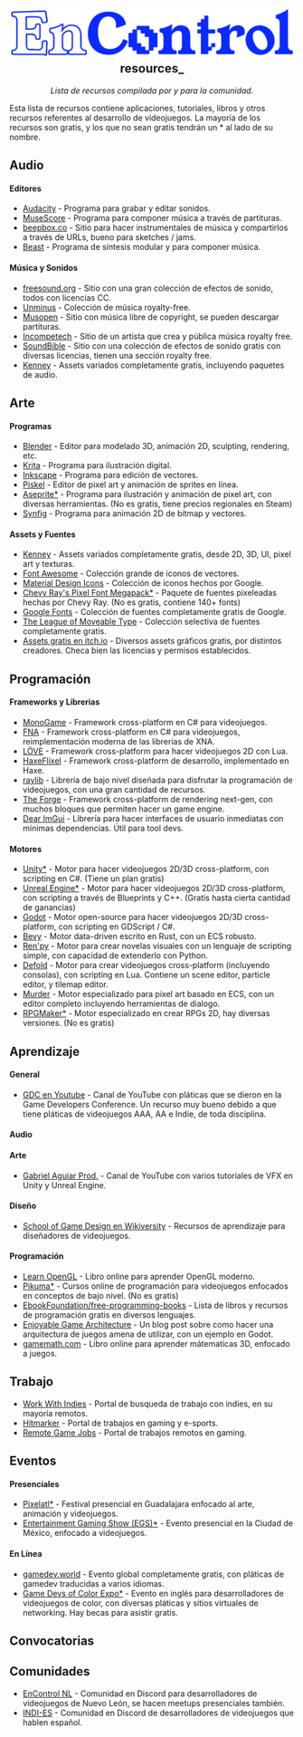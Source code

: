 <h2 align="center">
    <img src="./assets/logoblue.png">
    resources_
</h2>

<p align="center">
  <i align="center">Lista de recursos compilada por y para la comunidad.</i>
</p>

Esta lista de recursos contiene aplicaciones, tutoriales, libros y otros recursos referentes al desarrollo de videojuegos. La mayoría de los recursos son gratis, y los que no sean gratis tendrán un * al lado de su nombre.

## Audio

<h4>Editores</h4>

- [Audacity](https://www.audacityteam.org/) - Programa para grabar y editar sonidos.
- [MuseScore](https://musescore.org/en) - Programa para componer música a través de partituras.
- [beepbox.co](https://www.beepbox.co/) - Sitio para hacer instrumentales de música y compartirlos a través de URLs, bueno para sketches / jams.
- [Beast](https://beast.testbit.eu/) - Programa de síntesis modular y para componer música.

<h4>Música y Sonidos</h4>

- [freesound.org](https://www.freesound.org/) - Sitio con una gran colección de efectos de sonido, todos con licencias CC.
- [Unminus](https://www.unminus.com/) - Colección de música royalty-free.
- [Musopen](https://musopen.org/) - Sitio con música libre de copyright, se pueden descargar partituras.
- [Incompetech](https://incompetech.com/music/royalty-free/) - Sitio de un artista que crea y pública música royalty free.
- [SoundBible](https://soundbible.com/royalty-free-sounds-1.html) - Sitio con una colección de efectos de sonido gratis con diversas licencias, tienen una sección royalty free.
- [Kenney](https://www.kenney.nl/) - Assets variados completamente gratis, incluyendo paquetes de audio.

## Arte

<h4>Programas</h4>

- [Blender](https://www.blender.org/) - Editor para modelado 3D, animación 2D, sculpting, rendering, etc.
- [Krita](https://krita.org/) - Programa para ilustración digital.
- [Inkscape](https://inkscape.org/es/) - Programa para edición de vectores.
- [Piskel](http://www.piskelapp.com/) - Editor de pixel art y animación de sprites en línea.
- [Aseprite*](https://www.aseprite.org/download/) - Programa para ilustración y animación de pixel art, con diversas herramientas. (No es gratis, tiene precios regionales en Steam)
- [Synfig](https://www.synfig.org/) - Programa para animación 2D de bitmap y vectores.

<h4>Assets y Fuentes</h4>

- [Kenney](https://www.kenney.nl/) - Assets variados completamente gratis, desde 2D, 3D, UI, pixel art y texturas.
- [Font Awesome](https://github.com/FortAwesome/Font-Awesome/) - Colección grande de iconos de vectores.
- [Material Design Icons](https://github.com/google/material-design-icons) - Colección de iconos hechos por Google.
- [Chevy Ray's Pixel Font Megapack*](https://chevyray.itch.io/pixel-font-megapack) - Paquete de fuentes pixeleadas hechas por Chevy Ray. (No es gratis, contiene 140+ fonts)
- [Google Fonts](https://www.google.com/fonts) - Colección de fuentes completamente gratis de Google.
- [The League of Moveable Type](https://www.theleagueofmoveabletype.com/) - Colección selectiva de fuentes completamente gratis.
- [Assets gratis en itch.io](https://itch.io/game-assets/free) - Diversos assets gráficos gratis, por distintos creadores. Checa bien las licencias y permisos establecidos.

## Programación

<h4>Frameworks y Librerias</h4>

- [MonoGame](https://monogame.net/) - Framework cross-platform en C# para videojuegos.
- [FNA](https://fna-xna.github.io/) - Framework cross-platform en C# para videojuegos, reimplementación moderna de las librerias de XNA.
- [LÖVE](https://www.love2d.org/) - Framework cross-platform para hacer videojuegos 2D con Lua.
- [HaxeFlixel](http://haxeflixel.com/) - Framework cross-platform de desarrollo, implementado en Haxe.
- [raylib](http://www.raylib.com/) - Librería de bajo nivel diseñada para disfrutar la programación de videojuegos, con una gran cantidad de recursos.
- [The Forge](https://github.com/ConfettiFX/The-Forge) - Framework cross-platform de rendering next-gen, con muchos bloques que permiten hacer un game engine.
- [Dear ImGui](https://github.com/ocornut/imgui) - Librería para hacer interfaces de usuario inmediatas con mínimas dependencias. Útil para tool devs.

<h4>Motores</h4>

- [Unity*](https://unity.com/download) - Motor para hacer videojuegos 2D/3D cross-platform, con scripting en C#. (Tiene un plan gratis)
- [Unreal Engine*](https://www.unrealengine.com/en-US) - Motor para hacer videojuegos 2D/3D cross-platform, con scripting a través de Blueprints y C++. (Gratis hasta cierta cantidad de ganancias)
- [Godot](https://godotengine.org/) - Motor open-source para hacer videojuegos 2D/3D cross-platform, con scripting en GDScript / C#.
- [Bevy](https://bevyengine.org/) - Motor data-driven escrito en Rust, con un ECS robusto.
- [Ren'py](https://www.renpy.org/) - Motor para crear novelas visuales con un lenguaje de scripting simple, con capacidad de extenderlo con Python.
- [Defold](https://defold.com/) - Motor para crear videojuegos cross-platform (incluyendo consolas), con scripting en Lua. Contiene un scene editor, particle editor, y tilemap editor.
- [Murder](https://github.com/isadorasophia/murder) - Motor especializado para pixel art basado en ECS, con un editor completo incluyendo herramientas de dialogo.
- [RPGMaker*](https://www.rpgmakerweb.com/downloads) - Motor especializado en crear RPGs 2D, hay diversas versiones. (No es gratis)

## Aprendizaje

<h4>General</h4>

- [GDC en Youtube](https://www.youtube.com/@Gdconf) - Canal de YouTube con pláticas que se dieron en la Game Developers Conference. Un recurso muy bueno debido a que tiene pláticas de videojuegos AAA, AA e Indie, de toda disciplina.

<h4>Audio</h4>

<h4>Arte</h4>

- [Gabriel Aguiar Prod.](https://www.youtube.com/@GabrielAguiarProd) - Canal de YouTube con varios tutoriales de VFX en Unity y Unreal Engine.
  
<h4>Diseño</h4>

- [School of Game Design en Wikiversity](https://en.wikiversity.org/wiki/School:Game_design) - Recursos de aprendizaje para diseñadores de videojuegos.
  
<h4>Programación</h4>

- [Learn OpenGL](https://learnopengl.com/) - Libro online para aprender OpenGL moderno.
- [Pikuma*](https://pikuma.com/) - Cursos online de programación para videojuegos enfocados en conceptos de bajo nivel. (No es gratis)
- [EbookFoundation/free-programming-books](https://github.com/EbookFoundation/free-programming-books) - Lista de libros y recursos de programación gratis en diversos lenguajes. 
- [Enjoyable Game Architecture](https://chickensoft.games/blog/game-architecture/) - Un blog post sobre como hacer una arquitectura de juegos amena de utilizar, con un ejemplo en Godot.
- [gamemath.com](https://gamemath.com/book/intro.html) - Libro online para aprender mátematicas 3D, enfocado a juegos.

## Trabajo

- [Work With Indies](https://workwithindies.com/) - Portal de busqueda de trabajo con indies, en su mayoría remotos.
- [Hitmarker](https://hitmarker.net/) - Portal de trabajos en gaming y e-sports.
- [Remote Game Jobs](https://remotegamejobs.com/) - Portal de trabajos remotos en gaming.

## Eventos

<h4>Presenciales</h4>

- [Pixelatl*](https://pixelatl.com/) - Festival presencial en Guadalajara enfocado al arte, animación y videojuegos. 
- [Entertainment Gaming Show (EGS)*](https://www.egsmexico.com/) - Evento presencial en la Ciudad de México, enfocado a videojuegos. 
  
<h4>En Línea</h4>

- [gamedev.world](https://gamedev.world/) - Evento global completamente gratis, con pláticas de gamedev traducidas a varios idiomas.
- [Game Devs of Color Expo*](https://www.gamedevsofcolorexpo.com/) - Evento en inglés para desarrolladores de videojuegos de color, con diversas pláticas y sitios virtuales de networking. Hay becas para asistir gratis.

## Convocatorias

## Comunidades

- [EnControl NL](https://discord.gg/E4hBYngQEv) - Comunidad en Discord para desarrolladores de videojuegos de Nuevo León, se hacen meetups presenciales también.
- [INDI-ES](https://discord.gg/Z9eyP8A) - Comunidad en Discord de desarrolladores de videojuegos que hablen español.